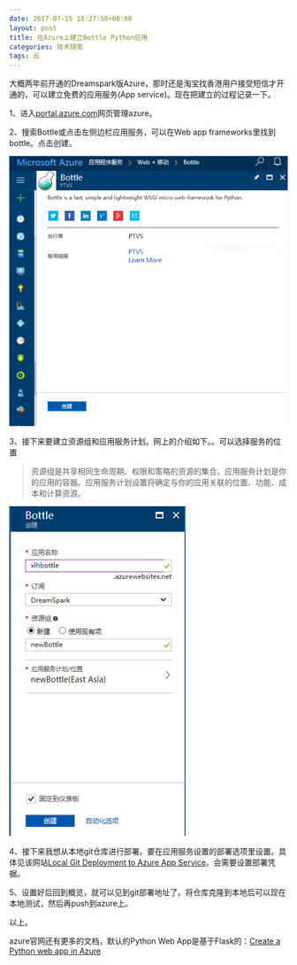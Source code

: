 ```yaml
---
date: 2017-07-15 18:27:50+08:00
layout: post
title: 在Azure上建立Bottle Python应用
categories: 技术随笔
tags: 云
---
```



大概两年前开通的Dreamspark版Azure，那时还是淘宝找香港用户接受短信才开通的，可以建立免费的应用服务(App service)。现在把建立的过程记录一下。

1、进入[portal.azure.com](https://portal.azure.com/)网页管理azure。

2、搜索Bottle或点击左侧边栏应用服务，可以在Web app frameworks里找到bottle。点击创建。

![](https://github.com/xulihang/xulihang.github.io/raw/master/album/azure/1.PNG)

3、接下来要建立资源组和应用服务计划。网上的介绍如下。。可以选择服务的位置

>资源组是共享相同生命周期、权限和策略的资源的集合。应用服务计划是你的应用的容器。应用服务计划设置将确定与你的应用关联的位置、功能、成本和计算资源。

![](https://github.com/xulihang/xulihang.github.io/raw/master/album/azure/2.PNG)

4、接下来我想从本地git仓库进行部署。要在应用服务设置的部署选项里设置。具体见该网站[Local Git Deployment to Azure App Service](https://docs.microsoft.com/en-us/azure/app-service-web/app-service-deploy-local-git#a-namestep3astep-3-enable-the-app-service-app-repository)。会需要设置部署凭据。

5、设置好后回到概览，就可以见到git部署地址了。将仓库克隆到本地后可以现在本地测试，然后再push到azure上。

以上。

azure官网还有更多的文档，默认的Python Web App是基于Flask的：[Create a Python web app in Azure](https://docs.microsoft.com/en-us/azure/app-service-web/app-service-web-get-started-python)



